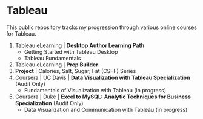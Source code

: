 # Tableau
This public repository tracks my progression through various online courses for Tableau.  
 
1. Tableau eLearning | **Desktop Author Learning Path**  
   - Getting Started with Tableau Desktop
   - Tableau Fundamentals
2. Tableau eLearning | **Prep Builder**  
3. **Project** | Calories, Salt, Sugar, Fat (CSFF) Series
4. Coursera | UC Davis | **Data Visualization with Tableau Specialization** (Audit Only)
   -  Fundamentals of Visualization with Tableau (in progress)
5. Coursera | Duke | **Excel to MySQL: Analytic Techniques for Business Specialization** (Audit Only)
   -  Data Visualization and Communication with Tableau (in progress)
